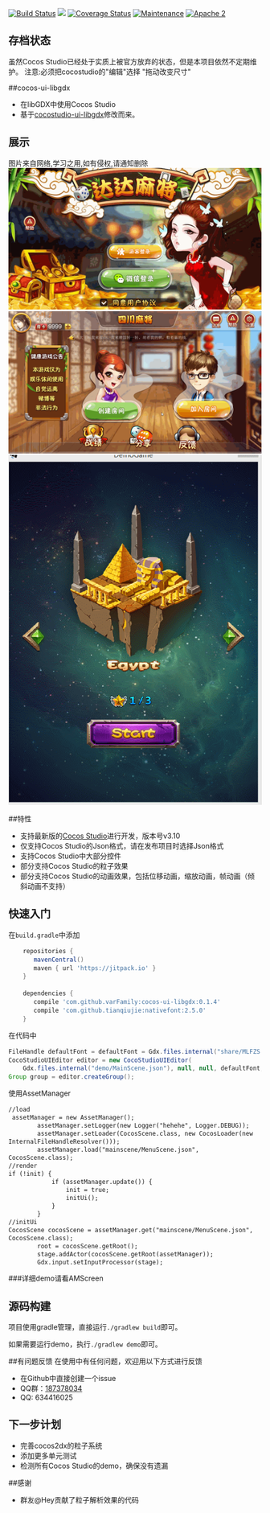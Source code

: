 [![Build Status](https://travis-ci.org/varFamily/cocos-ui-libgdx.svg?branch=master)](https://travis-ci.org/varFamily/cocos-ui-libgdx)
[![](https://jitpack.io/v/varFamily/cocos-ui-libgdx.svg)](https://jitpack.io/#varFamily/cocos-ui-libgdx)
[![Coverage Status](https://coveralls.io/repos/github/varFamily/cocos-ui-libgdx/badge.svg?branch=master)](https://coveralls.io/github/varFamily/cocos-ui-libgdx?branch=master)
[![Maintenance](https://img.shields.io/maintenance/yes/2017.svg)](https://github.com/varFamily/cocos-ui-libgdx)
[![Apache 2](http://img.shields.io/badge/license-Apache%202-red.svg)](http://www.apache.org/licenses/LICENSE-2.0)

## 存档状态
虽然Cocos Studio已经处于实质上被官方放弃的状态，但是本项目依然不定期维护。
注意:必须把cocostudio的"编辑"选择 "拖动改变尺寸"

##cocos-ui-libgdx
* 在libGDX中使用Cocos Studio
* 基于[cocostudio-ui-libgdx](https://github.com/121077313/cocostudio-ui-libgdx)修改而来。

## 展示

图片来自网络,学习之用,如有侵权,请通知删除
<img src="docs/screenshot-1.gif" width="600px"/>
<img src="docs/screenshot-3.gif" width="600px"/>
<img src="docs/screenshot-2.gif" width="600px"/>

##特性
* 支持最新版的[Cocos Studio](http://www.cocos.com/download/)进行开发，版本号v3.10
* 仅支持Cocos Studio的Json格式，请在发布项目时选择Json格式
* 支持Cocos Studio中大部分控件
* 部分支持Cocos Studio的粒子效果
* 部分支持Cocos Studio的动画效果，包括位移动画，缩放动画，帧动画（倾斜动画不支持）

## 快速入门

在`build.gradle`中添加

``` groovy
    repositories {
       mavenCentral()
       maven { url 'https://jitpack.io' }
    }

    dependencies {
       compile 'com.github.varFamily:cocos-ui-libgdx:0.1.4'
       compile 'com.github.tianqiujie:nativefont:2.5.0'
    }
```
在代码中

``` java
FileHandle defaultFont = defaultFont = Gdx.files.internal("share/MLFZS.TTF");;
CocoStudioUIEditor editor = new CocoStudioUIEditor(
    Gdx.files.internal("demo/MainScene.json"), null, null, defaultFont, null);
Group group = editor.createGroup();
```
使用AssetManager

```
//load
 assetManager = new AssetManager();
        assetManager.setLogger(new Logger("hehehe", Logger.DEBUG));
        assetManager.setLoader(CocosScene.class, new CocosLoader(new InternalFileHandleResolver()));
        assetManager.load("mainscene/MenuScene.json", CocosScene.class);
//render
if (!init) {
            if (assetManager.update()) {
                init = true;
                initUi();
            }
        }
//initUi
CocosScene cocosScene = assetManager.get("mainscene/MenuScene.json", CocosScene.class);
        root = cocosScene.getRoot();
        stage.addActor(cocosScene.getRoot(assetManager));
        Gdx.input.setInputProcessor(stage);
```
###详细demo请看AMScreen

## 源码构建
项目使用gradle管理，直接运行`./gradlew build`即可。

如果需要运行demo，执行`./gradlew demo`即可。

##有问题反馈
在使用中有任何问题，欢迎用以下方式进行反馈

* 在Github中直接创建一个issue
* QQ群：[187378034](http://shang.qq.com/wpa/qunwpa?idkey=bbd0f15c6ba62dae8479d69dfcdce3816c18c684521b84a6ba4b7ce03a70d126)
* QQ: 634416025

## 下一步计划
+ 完善cocos2dx的粒子系统
+ 添加更多单元测试
+ 检测所有Cocos Studio的demo，确保没有遗漏


##感谢
+ 群友@Hey贡献了粒子解析效果的代码
